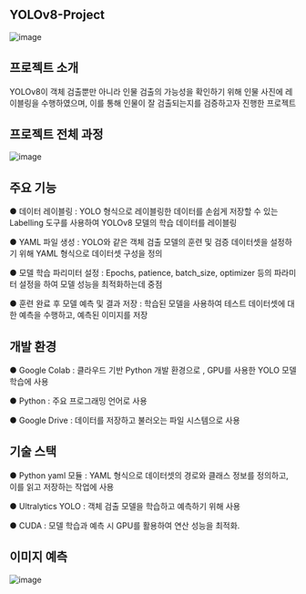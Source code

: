 YOLOv8-Project
---
![image](https://github.com/user-attachments/assets/8a7c537f-29cb-41fd-ae9c-cf9f5e49d107)



프로젝트 소개
----
YOLOv8이 객체 검출뿐만 아니라 인물 검출의 가능성을 확인하기 위해 인물 사진에 레이블링을 수행하였으며, 이를 통해 인물이 잘 검출되는지를 검증하고자 진행한 프로젝트

프로젝트 전체 과정
---
![image](https://github.com/user-attachments/assets/ddef3215-633b-47e8-8730-1f718abf5004)

주요 기능
---
● 데이터 레이블링 : YOLO 형식으로 레이블링한 데이터를 손쉽게 저장할 수 있는 Labelling 도구를 사용하여 YOLOv8 모델의 학습 데이터를 레이블링

● YAML 파일 생성 : YOLO와 같은 객체 검출 모델의 훈련 및 검증 데이터셋을 설정하기 위해 YAML 형식으로 데이터셋 구성을 정의

● 모델 학습 파리미터 설정 : Epochs, patience, batch_size, optimizer 등의 파라미터 설정을 하여 모델 성능을 최적화하는데 중점

● 훈련 완료 후 모델 예측 및 결과 저장 : 학습된 모델을 사용하여 테스트 데이터셋에 대한 예측을 수행하고, 예측된 이미지를 저장

개발 환경
---
● Google Colab : 클라우드 기반 Python 개발 환경으로 , GPU를 사용한 YOLO 모델 학습에 사용

● Python : 주요 프로그래밍 언어로 사용

● Google Drive : 데이터를 저장하고 불러오는 파일 시스템으로 사용

기술 스택
---
● Python yaml 모듈 : YAML 형식으로 데이터셋의 경로와 클래스 정보를 정의하고, 이를 읽고 저장하는 작업에 사용

● Ultralytics YOLO : 객체 검출 모델을 학습하고 예측하기 위해 사용

● CUDA : 모델 학습과 예측 시 GPU를 활용하여 연산 성능을 최적화.

이미지 예측
---
![image](https://github.com/user-attachments/assets/6c1294b9-bbb8-4d84-98e2-0eab6ff1dcf9)



